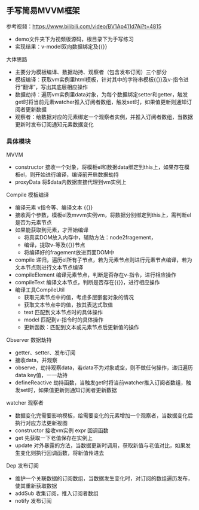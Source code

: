 ## 手写简易MVVM框架
参考视频：https://www.bilibili.com/video/BV1Ap411d7Ai?t=4815
- demo文件夹下为视频版源码，根目录下为手写练习
- 实现结果：v-model双向数据绑定及{{}}

大体思路
- 主要分为模板编译、数据劫持、观察者（包含发布订阅）三个部分
- 模板编译：获取vm实例里html模板，针对其中的字符串模板{{}}及v-指令进行“翻译”，写出其底层相应操作
- 数据劫持：遍历vm实例里data对象，为每个数据绑定setter和getter，触发get时将当前元素watcher推入订阅者数组，触发set时，如果值更新则通知订阅者更新数据
- 观察者：给数据对应的元素绑定一个观察者实例，并推入订阅者数组，当数据更新时发布订阅通知元素数据变化


### 具体模块
MVVM
- constructor 接收一个对象，将模板el和数据data绑定到this上，如果存在模板el，则开始进行编译，编译前开启数据劫持
- proxyData 将$data内数据直接代理到vm实例上


Compile 模板编译
- 编译元素 v指令等、编译文本 {{}}
- 接收两个参数，模板el及mvvm实例vm，将数据分别绑定到this上，需判断el是否为元素节点
- 如果能获取到元素，才开始编译
    - 将真实DOM放入内存中，辅助方法：node2fragement，
    - 编译，提取v-等及{{}}节点
    - 将编译好的fragement放进页面DOM中
- compile 递归，遍历el所有子节点，若为元素节点则进行元素节点编译，若为文本节点则进行文本节点编译
- compileElement 编译元素节点，判断是否存在v-指令，进行相应操作
- compileText 编译文本节点，判断是否存在{{}}，进行相应操作
- 编译工具CompileUtil
    - 获取元素节点中的值，考虑多层嵌套对象的情况
    - 获取文本节点中的值，按其表达式取值
    - text 匹配到文本节点时的具体操作
    - model 匹配到v-指令时的具体操作
    - 更新函数：匹配到文本或元素节点后更新值的操作



Observer 数据劫持
- getter、setter、发布订阅
- 接收data，并观察
- observe，劫持观察data，若data不为对象或空，则不做任何操作，递归遍历data key值，一一劫持
- defineReactive 劫持函数，当触发get时将当前watcher推入订阅者数组，触发set时，如果值更新则通知订阅者更新数据


watcher 观察者
- 数据变化完需要影响模板，给需要变化的元素增加一个观察者，当数据变化后执行对应方法更新视图
- constructor 接收vm实例  expr  回调函数
- get 先获取一下老值保存在实例上
- update 对外暴露的方法，当数据更新时调用，获取新值与老值对比，如果发生变化则执行回调函数，将新值传进去

Dep 发布订阅
- 维护一个关联数据的订阅数组，当数据发生变化时，对订阅的数组遍历发布，使其重新获取数据
- addSub 收集订阅，推入订阅者数组
- notify 发布订阅
